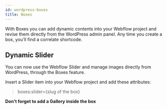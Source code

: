 ```yaml
---
id: wordpress-boxes
title: Boxes
---
```


With Boxes you can add dynamic contents into your Webflow project and revise them directly from the WordPress admin panel. Any time you create a box, you’ll find a correlate shortcode.

## Dynamic Slider
You can now use the Webflow Slider and manage images directly from WordPress, through the Boxes feature.

Insert a Slider item into your Webflow project and add these attributes:

> boxes:slider={slug of the box}

**Don't forget to add a Gallery inside the box**
